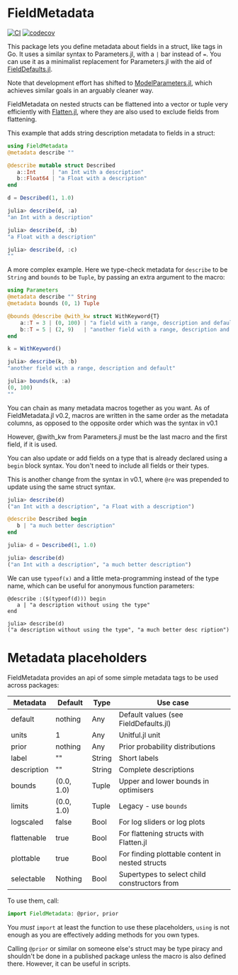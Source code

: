 # FieldMetadata

[![CI](https://github.com/kongdd/FieldMetadata.jl/actions/workflows/CI.yml/badge.svg)](https://github.com/kongdd/FieldMetadata.jl/actions/workflows/CI.yml)
[![codecov](https://codecov.io/gh/kongdd/FieldMetadata.jl/graph/badge.svg)](https://codecov.io/gh/kongdd/FieldMetadata.jl/tree/master/src)

This package lets you define metadata about fields in a struct, like tags
in Go. It uses a similar syntax to Parameters.jl, with a `|` bar instead of `=`.
You can use it as a minimalist replacement for Parameters.jl with the aid of
[FieldDefaults.jl](https://github.com/rafaqz/FieldDefaults.jl). 

Note that development effort has shifted to [ModelParameters.jl](https://github.com/rafaqz/ModelParameters.jl),
which achieves similar goals  in an arguably cleaner way.

FieldMetadata on nested structs can be flattened into a vector or tuple very efficiently with [Flatten.jl](https://github.com/rafaqz/Flatten.jl), where they are also used to exclude fields from flattening.

This example that adds string description metadata to fields in a struct:

```julia
using FieldMetadata
@metadata describe ""

@describe mutable struct Described
   a::Int     | "an Int with a description"  
   b::Float64 | "a Float with a description"
end

d = Described(1, 1.0)

julia> describe(d, :a) 
"an Int with a description"  

julia> describe(d, :b) 
"a Float with a description"  

julia> describe(d, :c) 
""  
```

A more complex example. Here we type-check metadata for `describe` to be 
`String` and `bounds` to be `Tuple`, by passing an extra argument to the macro:

```julia
using Parameters
@metadata describe "" String
@metadata bounds (0, 1) Tuple

@bounds @describe @with_kw struct WithKeyword{T}
    a::T = 3 | (0, 100) | "a field with a range, description and default"
    b::T = 5 | (2, 9)   | "another field with a range, description and default"
end

k = WithKeyword()

julia> describe(k, :b) 
"another field with a range, description and default"

julia> bounds(k, :a) 
(0, 100)
""  
```

You can chain as many metadata macros together as you want. As of
FieldMetadata.jl v0.2, macros are written in the same order as the metadata
columns, as opposed to the opposite order which was the syntax in v0.1

However, @with_kw from Parameters.jl must be the last macro and the first field, 
if it is used. 

<!-- 
Additionally, any field with a default value must also have a metadata
annotation. If you assign a default value but no metadata to any
field, it will raise a `LoadError` with a message `type XXX has no field head`.
You can use the default value by adding `_` as an annotation, e.g.
```julia
@bounds @with_kw struct DefaultWithKeyword{T}
    a::T = 0 | _  # omitting the `| _` will cause an errow
    b::T = 0 | (0, 1)
end
``` 
-->


You can also update or add fields on a type that is already declared using a
`begin` block syntax. You don't need to include all fields or their types.

This is another change from the syntax in v0.1, where `@re` was prepended
to update using the same struct syntax.

```julia
julia> describe(d)                                                                                                     
("an Int with a description", "a Float with a description")  

@describe Described begin
   b | "a much better description"
end

julia> d = Described(1, 1.0)

julia> describe(d)
("an Int with a description", "a much better description")
```

We can use `typeof(x)` and a little meta-programming instead of the type name, 
which can be useful for anonymous function parameters:

```
@describe :($(typeof(d))) begin
   a | "a description without using the type"
end

julia> describe(d)
("a description without using the type", "a much better desc ription")
```


# Metadata placeholders

FieldMetadata provides an api of some simple metadata tags to be used across
packages: 

| Metadata    | Default    | Type   | Use case                                        |
| ----------- | ---------- | ------ | ----------------------------------------------- |
| default     | nothing    | Any    | Default values (see FieldDefaults.jl)           |
| units       | 1          | Any    | Unitful.jl unit                                 |
| prior       | nothing    | Any    | Prior probability distributions                 |
| label       | ""         | String | Short labels                                    |
| description | ""         | String | Complete descriptions                           |
| bounds      | (0.0, 1.0) | Tuple  | Upper and lower bounds in optimisers            |
| limits      | (0.0, 1.0) | Tuple  | Legacy - use `bounds`                           |
| logscaled   | false      | Bool   | For log sliders or log plots                    |
| flattenable | true       | Bool   | For flattening structs with Flatten.jl          |
| plottable   | true       | Bool   | For finding plottable content in nested structs |
| selectable  | Nothing    | Bool   | Supertypes to select child constructors from    |

To use them, call:

```julia
import FieldMetadata: @prior, prior
```

You _must_ `import` at least the function to use these placeholders, `using` is
not enough as you are effectively adding methods for you own types. 

Calling `@prior` or similar on someone else's struct may be type piracy and
shouldn't be done in a published package unless the macro is also defined there.
However, it can be useful in scripts.
